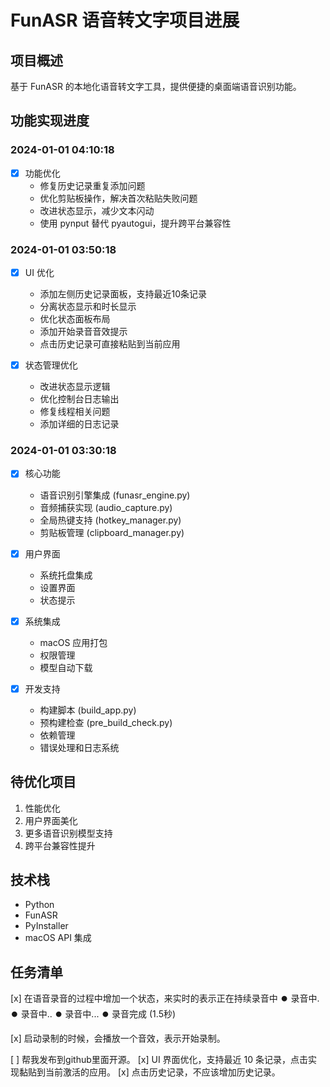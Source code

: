 # FunASR 语音转文字项目进展

## 项目概述
基于 FunASR 的本地化语音转文字工具，提供便捷的桌面端语音识别功能。

## 功能实现进度

### 2024-01-01 04:10:18
- [x] 功能优化
  - 修复历史记录重复添加问题
  - 优化剪贴板操作，解决首次粘贴失败问题
  - 改进状态显示，减少文本闪动
  - 使用 pynput 替代 pyautogui，提升跨平台兼容性

### 2024-01-01 03:50:18
- [x] UI 优化
  - 添加左侧历史记录面板，支持最近10条记录
  - 分离状态显示和时长显示
  - 优化状态面板布局
  - 添加开始录音音效提示
  - 点击历史记录可直接粘贴到当前应用

- [x] 状态管理优化
  - 改进状态显示逻辑
  - 优化控制台日志输出
  - 修复线程相关问题
  - 添加详细的日志记录

### 2024-01-01 03:30:18
- [x] 核心功能
  - 语音识别引擎集成 (funasr_engine.py)
  - 音频捕获实现 (audio_capture.py)
  - 全局热键支持 (hotkey_manager.py)
  - 剪贴板管理 (clipboard_manager.py)

- [x] 用户界面
  - 系统托盘集成
  - 设置界面
  - 状态提示

- [x] 系统集成
  - macOS 应用打包
  - 权限管理
  - 模型自动下载

- [x] 开发支持
  - 构建脚本 (build_app.py)
  - 预构建检查 (pre_build_check.py)
  - 依赖管理
  - 错误处理和日志系统

## 待优化项目
1. 性能优化
2. 用户界面美化
3. 更多语音识别模型支持
4. 跨平台兼容性提升

## 技术栈
- Python
- FunASR
- PyInstaller
- macOS API 集成 

## 任务清单
[x] 在语音录音的过程中增加一个状态，来实时的表示正在持续录音中
⏺️  录音中.               ⏺️  录音中..            ⏺️  录音中...
⏺️  录音完成 (1.5秒)

[x] 启动录制的时候，会播放一个音效，表示开始录制。

[ ] 帮我发布到github里面开源。
[x] UI 界面优化，支持最近 10 条记录，点击实现黏贴到当前激活的应用。
[x] 点击历史记录，不应该增加历史记录。
